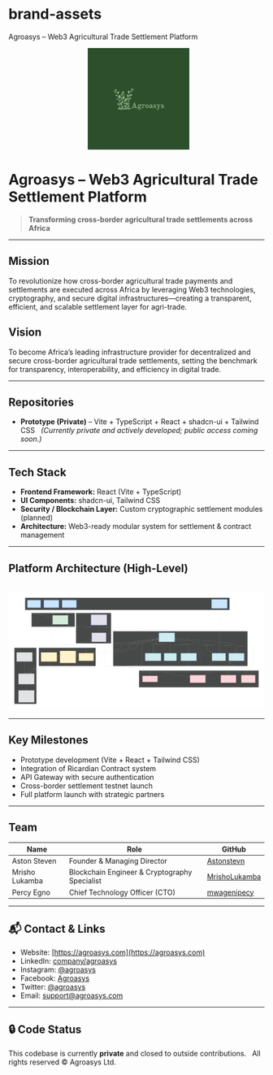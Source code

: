 # brand-assets
Agroasys – Web3 Agricultural Trade Settlement Platform
<p align="center">
  <img src="brandmark-design (7).png" width="200" alt="Agroasys Logo">
</p>

# Agroasys – Web3 Agricultural Trade Settlement Platform

> **Transforming cross-border agricultural trade settlements across Africa**

---

##  Mission
To revolutionize how cross-border agricultural trade payments and settlements are executed across Africa by leveraging Web3 technologies, cryptography, and secure digital infrastructures—creating a transparent, efficient, and scalable settlement layer for agri-trade.

##  Vision
To become Africa’s leading infrastructure provider for decentralized and secure cross-border agricultural trade settlements, setting the benchmark for transparency, interoperability, and efficiency in digital trade.

---

##  Repositories
- **Prototype (Private)** – Vite + TypeScript + React + shadcn-ui + Tailwind CSS  
*(Currently private and actively developed; public access coming soon.)*

---

##  Tech Stack
- **Frontend Framework:** React (Vite + TypeScript)  
- **UI Components:** shadcn-ui, Tailwind CSS  
- **Security / Blockchain Layer:** Custom cryptographic settlement modules (planned)  
- **Architecture:** Web3-ready modular system for settlement & contract management  

---

##  Platform Architecture (High-Level)

<p align="center">
  <img src="UPDATED.svg" alt="Agroasys Platform Architecture">
</p>

---

##  Key Milestones
-  Prototype development (Vite + React + Tailwind CSS)  
-  Integration of Ricardian Contract system  
-  API Gateway with secure authentication  
-  Cross-border settlement testnet launch  
-  Full platform launch with strategic partners  

---

##  Team
| Name | Role | GitHub |
|-------|------|--------|
| Aston Steven | Founder & Managing Director | [Astonstevn](https://github.com/Astonstevn) |
| Mrisho Lukamba | Blockchain Engineer & Cryptography Specialist | [MrishoLukamba](https://github.com/MrishoLukamba) |
| Percy Egno | Chief Technology Officer (CTO) | [mwagenipecy](https://github.com/mwagenipecy) |

---

## 📬 Contact & Links
-  Website: [https://agroasys.com](https://agroasys.com)
-  LinkedIn: [company/agroasys](https://linkedin.com/company/agroasys)
-  Instagram: [@agroasys](https://www.instagram.com/agroasys)
-  Facebook: [Agroasys](https://www.facebook.com/agroasys)
-  Twitter: [@agroasys](https://www.twitter.com/agroasys)
-   Email: [support@agroasys.com](mailto:support@agroasys.com)

---

## 🔒 Code Status
This codebase is currently **private** and closed to outside contributions.  
All rights reserved © Agroasys Ltd.
